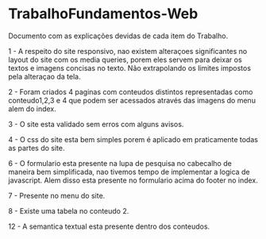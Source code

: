 # TrabalhoFundamentos-Web
Documento com as explicações devidas de cada item do Trabalho.


1 - A respeito do site responsivo, nao existem alteraçoes significantes no layout do site com os media queries, porem eles servem para deixar os textos e imagens concisas
no texto. Não extrapolando os limites impostos pela alteraçao da tela.

2 - Foram criados 4 paginas com conteudos distintos representadas como conteudo1,2,3 e 4 que podem ser acessados através das imagens do menu alem do index.

3 - O site esta validado sem erros com alguns avisos.

4 - O css do site esta bem simples porem é aplicado em praticamente todas as partes do site.

6 - O formulario esta presente na lupa de pesquisa no cabecalho de maneira bem simplificada, nao tivemos tempo de implementar a logica de javascript. Alem
disso esta presente no formulario acima do footer no index.

7 - Presente no menu do site.

8 - Existe uma tabela no conteudo 2.

12 - A semantica textual esta presente dentro dos conteudos.